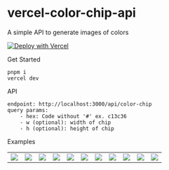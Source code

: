 # vercel-color-chip-api
A simple API to generate images of colors

[![Deploy with Vercel](https://vercel.com/button)](https://vercel.com/new/clone?repository-url=https://github.com/clintonhalpin/vercel-color-chip-api.git)

Get Started
```
pnpm i
vercel dev
```

API
```
endpoint: http://localhost:3000/api/color-chip
query params:
    - hex: Code without '#' ex. c13c36
    - w (optional): width of chip
    - h (optional): height of chip
```

Examples
<table>
  <tbody>
   <tr>
    <td><img src="https://vercel-color-chip-api.vercel.app/api/color-chip?hex=eff6ff&h=12" /></td>
    <td><img src="https://vercel-color-chip-api.vercel.app/api/color-chip?hex=dbeafe&h=12" /></td>
    <td><img src="https://vercel-color-chip-api.vercel.app/api/color-chip?hex=bfdbfe&h=12" /></td>
    <td><img src="https://vercel-color-chip-api.vercel.app/api/color-chip?hex=93c5fd&h=12" /></td>
    <td><img src="https://vercel-color-chip-api.vercel.app/api/color-chip?hex=60a5fa&h=12" /></td>
    <td><img src="https://vercel-color-chip-api.vercel.app/api/color-chip?hex=3b82f6&h=12" /></td>
    <td><img src="https://vercel-color-chip-api.vercel.app/api/color-chip?hex=2563eb&h=12" /></td>
    <td><img src="https://vercel-color-chip-api.vercel.app/api/color-chip?hex=1d4ed8&h=12" /></td>
    <td><img src="https://vercel-color-chip-api.vercel.app/api/color-chip?hex=1e40af&h=12" /></td>
    <td><img src="https://vercel-color-chip-api.vercel.app/api/color-chip?hex=1e3a8a&h=12" /></td>
    <td><img src="https://vercel-color-chip-api.vercel.app/api/color-chip?hex=172554&h=12" /></td>
  </tr>
  </tbody>    
</table>
